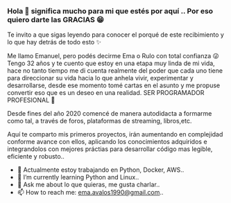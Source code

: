 ### Hola 👋 significa mucho para mi que estés por aquí .. Por eso quiero darte las GRACIAS 😁
Te invito a que sigas leyendo para conocer el porqué de este recibimiento y lo que hay detrás de todo esto ✨   

Me llamo Emanuel, pero podés decirme Ema o Rulo con total confianza 😜  Tengo 32 años y te cuento que estoy en una etapa muy linda de mi vida,
hace no tanto tiempo me di cuenta  realmente del poder que cada uno tiene para  direccionar su vida hacia lo que  anhela vivir, experimentar y desarrollarse,
desde ese momento tomé cartas en el asunto y me propuse convertir eso que es un deseo en una realidad. SER PROGRAMADOR PROFESIONAL  🤩  

Desde fines del  año 2020 comencé de manera autodidacta a formarme como tal, a través de foros,  plataformas de streaming, libros,etc.

Aquí te comparto mis primeros proyectos, irán aumentando en complejidad conforme avance con ellos, aplicando los conocimientos  adquiridos e integrandolos con mejores práctias para  desarrollar código mas legible, eficiente y robusto.. 


- 🔭 Actualmente estoy trabajando en Python, Docker, AWS..
- 🌱 I’m currently learning Python and Linux..
- 💬 Ask me about  lo que quieras, me gusta charlar..
- 📫 How to reach me:  ema.avalos1990@gmail.com..


